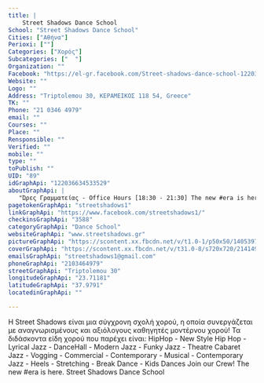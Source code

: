 ```yaml
---
title: |
    Street Shadows Dance School
School: "Street Shadows Dance School"
Cities: ["Αθήνα"]
Perioxi: [""]
Categories: ["Χορός"]
Subcategories: ["  "]
Organization: ""
Facebook: "https://el-gr.facebook.com/Street-shadows-dance-school-122036634533529/about"
Website: ""
Logo: ""
Address: "Triptolemou 30, ΚΕΡΑΜΕΙΚΟΣ 118 54, Greece"
TK: ""
Phone: "21 0346 4979"
email: ""
Courses: ""
Place: ""
Rensponsible: ""
Verified: ""
mobile: ""
type: ""
toPublish: ""
UID: "89"
idGraphApi: "122036634533529"
aboutGraphApi: | 
   "Ώρες Γραμματείας - Office Hours [18:30 - 21:30] The new #era is here. Join Us, Today_"
pagetokenGraphApi: "streetshadows1"
linkGraphApi: "https://www.facebook.com/streetshadows1/"
checkinsGraphApi: "3588"
categoryGraphApi: "Dance School"
websiteGraphApi: "www.streetshadows.gr"
pictureGraphApi: "https://scontent.xx.fbcdn.net/v/t1.0-1/p50x50/14053979_1169441533126362_608825177989570844_n.jpg?oh=9a526d9788934c82dcacee5597feea69&amp;oe=5B0333BD"
coverGraphApi: "https://scontent.xx.fbcdn.net/v/t31.0-8/s720x720/21414928_1682285475175296_1524395394010390886_o.jpg?oh=708476b7e533fd1b144019e3a42a2684&amp;oe=5B379599"
emailsGraphApi: "streetshadows1@gmail.com"
phoneGraphApi: "2103464979"
streetGraphApi: "Triptolemou 30"
longitudeGraphApi: "23.71181"
latitudeGraphApi: "37.9791"
locatedinGraphApi: ""

---
```


Η Street Shadows είναι μια σύγχρονη σχολή χορού, η οποία συνεργάζεται με αναγνωρισμένους και αξιόλογους καθηγητές μοντέρνου χορού! Τα διδάσκοντα είδη χορού που παρέχει είναι: HipHop - New Style Hip Hop - Lyrical Jazz - DanceHall - Modern Jazz - Funky Jazz - Theatre Cabaret Jazz - Vogging - Commercial - Contemporary - Musical - Contemporary Jazz - Heels - Stretching - Break Dance - Kids Dances Join our Crew! The new #era is here. Street Shadows Dance School

